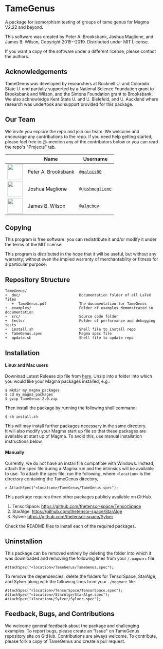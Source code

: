 # TameGenus

A package for isomorphism testing of groups of tame genus for Magma V2.22 and 
beyond. 

This software was created by Peter A. Brooksbank, Joshua Maglione, and James B. 
Wilson, Copyright 2015--2019. Distributed under MIT License.

If you want a copy of the software under a different license, please contact 
the authors. 



## Acknowledgements

TameGenus was developed by researchers at Bucknell U. and Colorado State U. and
partially supported by a National Science Foundation grant to Brooksbank and 
Wilson, and the Simons Foundation grant to Brooksbank.  We also acknowledge 
Kent State U. and U. Bielefeld, and U. Auckland where research was undertook 
and support provided for this package.



## Our Team

We invite you explore the repo and join our team.  We welcome and encourage any contributions to the repo. If you need help getting started, please feel free to @-mention any of the contributors below or you can read the repo's "Projects" tab.

| | Name | Username | 
--|------|----------|
<img src="https://avatars.githubusercontent.com/galois60" height="50px"/>      | Peter A. Brooksbank | [`@galois60`](https://github.com/galois60)                |
<img src="https://avatars.githubusercontent.com/joshmaglione" height="50px"/>  | Joshua Maglione     | [`@joshmaglione`](https://github.com/joshmaglione) |
<img src="https://avatars.githubusercontent.com/algeboy" height="50px"/>       | James B. Wilson     | [`@algeboy`](https://github.com/algeboy)                 |



## Copying 

This program is free software: you can redistribute it and/or modify it 
under the terms of the MIT license.

This program is distributed in the hope that it will be useful, but without any
warranty; without even the implied warranty of merchantability or fitness for a
particular purpose. 



## Repository Structure
```
TameGenus/
+  doc/                           Documentation folder of all LaTeX files
   +  TameGenus.pdf               The documentation for TameGenus
+  examples/                      Folder of examples demonstrated in documentation
+  src/                           Source code folder 
+  tests/                         Folder of performance and debugging tests
+  install.sh                     Shell file to install repo
+  TameGenus.spec                 Magma spec file
+  update.sh                      Shell file to update repo
```



## Installation 

#### Linux and Mac users

Download Latest Release zip file from 
[here](https://github.com/thetensor-space/TameGenus/releases).
Unzip into a folder into which you would like your Magma packages installed, 
e.g.:
```
$ mkdir my_magma_packages
$ cd my_magma_packages
$ gzip TameGenus-2.0.zip
```
Then install the package by running the following shell command:
```
$ sh install.sh
```
This will may install further packages necessary in the same directory.  
It will also modify your Magma start up file so that these packages 
are available at start up of Magma.  To avoid this, use manual installation
instructions below.

#### Manually

Currently, we do not have an install file compatible with Windows. Instead, 
attach the spec file during a Magma run and the intrinsics will be available
to use.  To attach the spec file, run the following, where `<location>` is the 
directory containing the TameGenus directory,
```
> AttachSpec("<location>/TameGenus/TameGenus.spec");
```

This package requires three other packages publicly available on GitHub.
  
  1. TensorSpace: <https://github.com/thetensor-space/TensorSpace>
  2. StarAlge: <https://github.com/thetensor-space/StarAlge>
  3. Sylver: <https://github.com/thetensor-space/Sylver>
  
Check the README files to install each of the required packages.



## Uninstallion

This package can be removed entirely by deleting the folder into which it was 
downloaded and removing the following lines from your `/.magmarc` file.
```
AttachSpec("<location>/TameGenus/TameGenus.spec");
```
To remove the dependencies, delete the folders for TensorSpace, StarAlge, and 
Sylver along with the following lines from your `./magmarc` file.
```
AttachSpec("<location>/TensorSpace/TensorSpace.spec");
AttachSpec("<location>/StarAlge/StarAlge.spec");
AttachSpec("<location>/Sylver/Sylver.spec");
```



## Feedback, Bugs, and Contributions 

We welcome general feedback about the package and challenging examples. To 
report bugs, please create an "Issue" on TameGenus repository site on GitHub. 
Contributions are always welcome. To contribute, please fork a copy of 
TameGenus and create a pull request.
